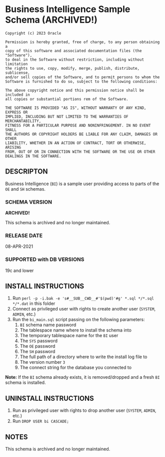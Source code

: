 # Business Intelligence Sample Schema (ARCHIVED!)

```
Copyright (c) 2023 Oracle

Permission is hereby granted, free of charge, to any person obtaining a
copy of this software and associated documentation files (the "Software"),
to deal in the Software without restriction, including without limitation
the rights to use, copy, modify, merge, publish, distribute, sublicense,
and/or sell copies of the Software, and to permit persons to whom the
Software is furnished to do so, subject to the following conditions:

The above copyright notice and this permission notice shall be included in
all copies or substantial portions rem of the Software.

THE SOFTWARE IS PROVIDED "AS IS", WITHOUT WARRANTY OF ANY KIND, EXPRESS OR
IMPLIED, INCLUDING BUT NOT LIMITED TO THE WARRANTIES OF MERCHANTABILITY,
FITNESS FOR A PARTICULAR PURPOSE AND NONINFRINGEMENT. IN NO EVENT SHALL
THE AUTHORS OR COPYRIGHT HOLDERS BE LIABLE FOR ANY CLAIM, DAMAGES OR OTHER
LIABILITY, WHETHER IN AN ACTION OF CONTRACT, TORT OR OTHERWISE, ARISING
FROM, OUT OF OR IN CONNECTION WITH THE SOFTWARE OR THE USE OR OTHER
DEALINGS IN THE SOFTWARE.
```

## DESCRIPTON

Business Intelligence (`BI`) is a sample user providing access to parts of the `OE` and `SH` schemas.

### SCHEMA VERSION

**ARCHIVED!**

This schema is archived and no longer maintained.

### RELEASE DATE

08-APR-2021

### SUPPORTED with DB VERSIONS

19c and lower

## INSTALL INSTRUCTIONS
1. Run `perl -p -i.bak -e 's#__SUB__CWD__#'$(pwd)'#g' *.sql */*.sql */*.dat` in this folder
2. Connect as privileged user with rights to create another user (`SYSTEM`, `ADMIN`, etc.)
3. Run the `bi_main.sql` script passing on the following parameters:
    1. `BI` schema name password
    2. The tablespace name where to install the schema into
    3. The temporary tablespace name for the `BI` user
    4. The `SYS` password
    5. The `OE` password
    6. The `SH` password
    8. The full path of a directory where to write the install log file to
    9. The version number `3`
    10. The connect string for the database you connected to

**Note:** If the `BI` schema already exists, it is removed/dropped and
        a fresh `BI` schema is installed.

## UNINSTALL INSTRUCTIONS

1. Run as privileged user with rights to drop another user (`SYSTEM`, `ADMIN`, etc.)
2. Run `DROP USER bi CASCADE;`

## NOTES
This schema is archived and no longer maintained.
